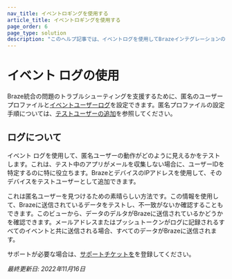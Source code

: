 ```yaml
---
nav_title: イベントロギングを使用する
article_title: イベントロギングを使用する
page_order: 6
page_type: solution
description: "このヘルプ記事では、イベントログを使用してBrazeインテグレーションの問題をトラブルシューティングする方法について説明します。"
---
```


# イベント ログの使用

Braze統合の問題のトラブルシューティングを支援するために、匿名のユーザープロファイルと[イベントユーザーログ]({{site.baseurl}}/user_guide/administrative/app_settings/developer_console/event_user_log_tab)を設定できます。匿名プロファイルの設定手順については、[テストユーザーの追加]({{site.baseurl}}/user_guide/administrative/app_settings/developer_console/internal_groups_tab/#adding-test-users)を参照してください。

## ログについて

イベント ログを使用して、匿名ユーザーの動作がどのように見えるかをテストします。これは、テスト中のアプリがメールを収集しない場合に、ユーザーIDを特定するのに特に役立ちます。BrazeとデバイスのIPアドレスを使用して、そのデバイスをテストユーザーとして追加できます。

これは匿名ユーザーを見つけるための素晴らしい方法です。この情報を使用して、Brazeに送信されているデータをテストし、不一致がないか確認することもできます。このビューから、データのデルタがBrazeに送信されているかどうかを確認できます。メールアドレスまたはプッシュトークンがログに記録されるすべてのイベントと共に送信される場合、すべてのデータがBrazeに送信されます。

サポートが必要な場合は、[サポートチケットを]({{site.baseurl}}/braze_support/)を登録してください。

_最終更新日: 2022年11月16日_

